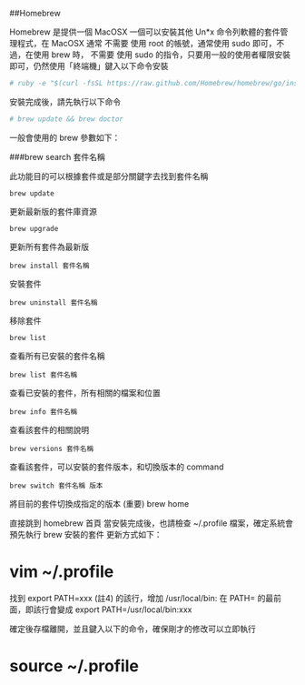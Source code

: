 ##Homebrew

Homebrew 是提供一個 MacOSX 一個可以安裝其他 Un*x 命令列軟體的套件管理程式，在 MacOSX 通常 不需要 使用 root 的帳號，通常使用 sudo 即可，不過，在使用 brew 時， 不需要 使用 sudo 的指令，只要用一般的使用者權限安裝即可，仍然使用「終端機」鍵入以下命令安裝
```bash
# ruby -e "$(curl -fsSL https://raw.github.com/Homebrew/homebrew/go/install)"
```

安裝完成後，請先執行以下命令
```bash
# brew update && brew doctor
```
一般會使用的 brew 參數如下：

###brew search 套件名稱

  此功能目的可以根據套件或是部分關鍵字去找到套件名稱
  ```
  brew update
  ```
  更新最新版的套件庫資源
  ```
  brew upgrade
  ```
  更新所有套件為最新版
  ```
  brew install 套件名稱
  ```
  安裝套件
  ```
  brew uninstall 套件名稱
  ```
  移除套件
  ```
  brew list
  ```
  查看所有已安裝的套件名稱
  ```
  brew list 套件名稱
  ```
  查看已安裝的套件，所有相關的檔案和位置
  ```
  brew info 套件名稱
  ```
  查看該套件的相關說明
  ```
  brew versions 套件名稱
  ```
  查看該套件，可以安裝的套件版本，和切換版本的 command
  ```
  brew switch 套件名稱 版本
  ```
將目前的套件切換成指定的版本 (重要)
brew home

直接跳到 homebrew 首頁
當安裝完成後，也請檢查 ~/.profile 檔案，確定系統會預先執行 brew 安裝的套件
更新方式如下：

# vim ~/.profile

找到 export PATH=xxx (註4) 的該行，增加 /usr/local/bin: 在 PATH= 的最前面，即該行會變成
export PATH=/usr/local/bin:xxx

確定後存檔離開，並且鍵入以下的命令，確保剛才的修改可以立即執行
# source ~/.profile
